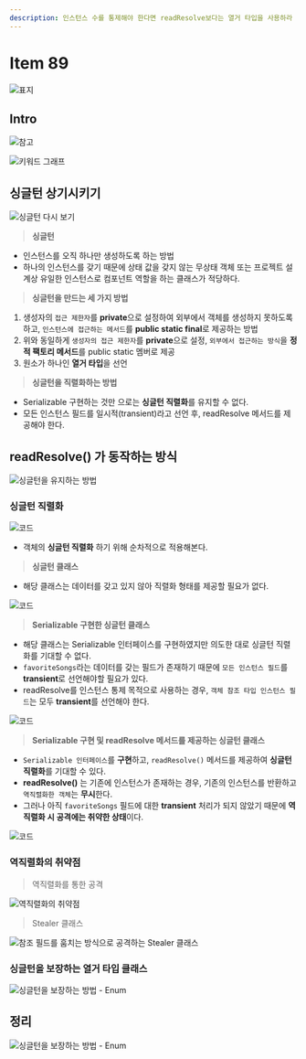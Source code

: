 ```yaml
---
description: 인스턴스 수를 통제해야 한다면 readResolve보다는 열거 타입을 사용하라
---
```


# Item 89

![표지](images/item89.001.jpeg)

## Intro

![참고](images/item89.002.jpeg)

![키워드 그래프](images/item89.003.jpeg)

## 싱글턴 상기시키기

![싱글턴 다시 보기](images/item89.004.jpeg)

> **싱글턴**

- 인스턴스를 오직 하나만 생성하도록 하는 방법
- 하나의 인스턴스를 갖기 때문에 상태 값을 갖지 않는 무상태 객체 또는 프로젝트 설계상 유일한 인스턴스로 컴포넌트 역할을 하는 클래스가 적당하다.

> **싱글턴을 만드는 세 가지 방법**

1. 생성자의 `접근 제한자`를 **private**으로 설정하여 외부에서 객체를 생성하지 못하도록 하고, `인스턴스에 접근하는 메서드`를 **public static final**로 제공하는 방법  
2. 위와 동일하게 `생성자의 접근 제한자`를 **private**으로 설정, `외부에서 접근하는 방식`을 **정적 팩토리 메서드**를 public static 멤버로 제공
3. 원소가 하나인 **열거 타입**을 선언

> **싱글턴을 직렬화하는 방법**

- Serializable 구현하는 것만 으로는 **싱글턴 직렬화**를 유지할 수 없다.
- 모든 인스턴스 필드를 일시적(transient)라고 선언 후, readResolve 메서드를 제공해야 한다.

## readResolve() 가 동작하는 방식

![싱글턴을 유지하는 방법](images/item89.005.jpeg)

### 싱글턴 직렬화

![코드](images/item89.006.jpeg)

- 객체의 **싱글턴 직렬화** 하기 위해 순차적으로 적용해본다.

> **싱글턴 클래스** 

- 해당 클래스는 데이터를 갖고 있지 않아 직렬화 형태를 제공할 필요가 없다.

![코드](images/item89_code_1.png)

> **Serializable 구현한 싱글턴 클래스**

- 해당 클래스는 Serializable 인터페이스를 구현하였지만 의도한 대로 싱글턴 직렬화를 기대할 수 없다.
- `favoriteSongs`라는 데이터를 갖는 필드가 존재하기 때문에 `모든 인스턴스 필드`를 **transient**로 선언해야할 필요가 있다.
- readResolve를 인스턴스 통제 목적으로 사용하는 경우, `객체 참조 타입 인스턴스 필드`는 모두 **transient**를 선언해야 한다. 

![코드](images/item89_code_2.png)

> **Serializable 구현 및 readResolve 메서드를 제공하는 싱글턴 클래스**

- `Serializable 인터페이스`를 **구현**하고, `readResolve()` 메서드를 제공하여 **싱글턴 직렬화**를 기대할 수 있다.
- **readResolve()** 는 기존에 인스턴스가 존재하는 경우, 기존의 인스턴스를 반환하고 `역직렬화한 객체`는 **무시**한다.
- 그러나 아직 `favoriteSongs` 필드에 대한 **transient** 처리가 되지 않았기 때문에 **역직렬화 시 공격에는 취약한 상태**이다.

![코드](images/item89_code_3.png)

### 역직렬화의 취약점

> 역직렬화를 통한 공격

![역직렬화의 취약점](images/item89.007.jpeg)

> Stealer 클래스

![참조 필드를 훔치는 방식으로 공격하는 Stealer 클래스](images/item89.008.jpeg)

### 싱글턴을 보장하는 열거 타입 클래스

![싱글턴을 보장하는 방법 - Enum](images/item89.009.jpeg)

## 정리

![싱글턴을 보장하는 방법 - Enum](images/item89.010.jpeg)

